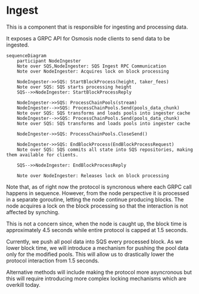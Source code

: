 # Ingest

This is a component that is responsible for ingesting and processing data.

It exposes a GRPC API for Osmosis node clients to send data to be ingested.

```mermaid
sequenceDiagram
    participant NodeIngester
    Note over SQS,NodeIngester: SQS Ingest RPC Communication
    Note over NodeIngester: Acquires lock on block processing

    NodeIngester->>SQS: StartBlockProcess(height, taker_fees)
    Note over SQS: SQS starts processing height
    SQS-->>NodeIngester: StartBlockProcessReply

    NodeIngester->>SQS: ProcessChainPools(stream)
    NodeIngester-->>SQS: ProcessChainPools.Send(pools_data_chunk)
    Note over SQS: SQS transforms and loads pools into ingester cache
    NodeIngester-->>SQS: ProcessChainPools.Send(pools_data_chunk)
    Note over SQS: SQS transforms and loads pools into ingester cache

    NodeIngester->>SQS: ProcessChainPools.CloseSend()
    
    NodeIngester->>SQS: EndBlockProcess(EndBlockProcessRequest)
    Note over SQS: SQS commits all state into SQS repositories, making them available for clients.

    SQS-->>NodeIngester: EndBlockProcessReply

    Note over NodeIngester: Releases lock on block processing
```

Note that, as of right now the protocol is syncronous where each GRPC call happens in sequence. However, from the
node perspective it is processed in a separate goroutine, letting the node continue producing blocks. The node
acquires a lock on the block processing so that the interaction is not affected by synching.

This is not a concern since, when the node is caught up, the block time is approximately 4.5 seconds while entire
protocol is capped at 1.5 seconds.

Currently, we push all pool data into SQS every processed block. As we lower block time, we will introduce a mechanism for 
pushing the pool data only for the modified pools. This will allow us to drastically lower the protocol interaction from 1.5 seconds.

Alternative methods will include making the protocol more asyncronous but this will require introducing more complex
locking mechanisms which are overkill today.
